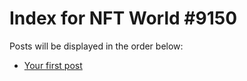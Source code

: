 # Index for NFT World #9150
Posts will be displayed in the order below:

- [Your first post](./001-first.md)

